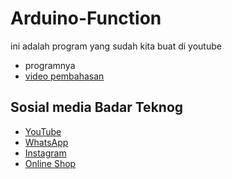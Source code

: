# Arduino-Function 
ini adalah program yang sudah kita buat di youtube 
- programnya
- [video pembahasan](https://youtu.be/vZRH&Ix6gaE)


## Sosial media Badar Teknog

- [YouTube](https://youtube.com/badarteknog)
- [WhatsApp](https://chat.whatsapp.com/I6U3KmrqnQfKv9JLi29ZmO)
- [Instagram](https://instagram.com/badarteknog)
- [Online Shop](https://shopee.co.id/badar_teknog)
